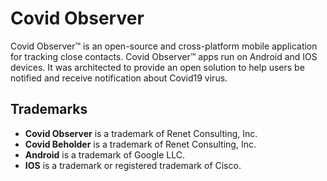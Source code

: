 Covid Observer
==============

Covid Observer&trade; is an open-source and cross-platform mobile application for tracking close contacts.
Covid Observer&trade; apps run on Android and IOS devices. It was architected to provide an open solution to help users be notified and receive notification about Covid19 virus.


## Trademarks

- **Covid Observer** is a trademark of Renet Consulting, Inc.
- **Covid Beholder** is a trademark of Renet Consulting, Inc.
- **Android** is a trademark of Google LLC.
- **IOS** is a trademark or registered trademark of Cisco.
